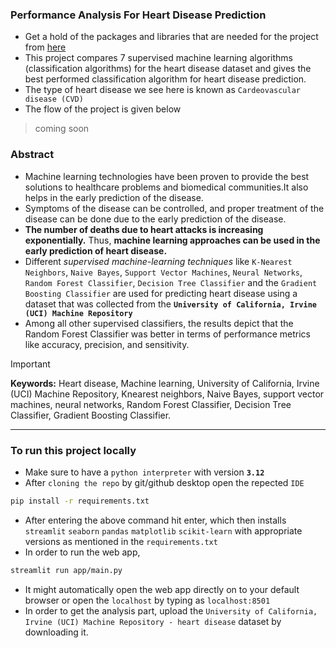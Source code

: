 ### Performance Analysis For Heart Disease Prediction
- Get a hold of the packages and libraries that are needed for the project from [here](PACKAGES.info.md)
- This project compares 7 supervised machine learning algorithms (classification algorithms) for the heart disease dataset and gives the best performed classification algorithm for heart disease prediction.
- The type of heart disease we see here is known as `Cardeovascular disease (CVD)`
- The flow of the project is given below
> coming soon

### Abstract
- Machine learning technologies have been proven to provide the best solutions to healthcare problems and biomedical communities.It also helps in the early prediction of the disease.
- Symptoms of the disease can be controlled, and proper treatment of the disease can be done due to the early prediction of the disease.
- **The number of deaths due to heart attacks is increasing exponentially.** Thus, **machine learning approaches can be used in the early prediction of heart disease.**
- Different _supervised machine-learning techniques_ like `K-Nearest Neighbors`, `Naive Bayes`, `Support Vector Machines`, `Neural Networks`, `Random Forest Classifier`,   `Decision Tree Classifier` and the `Gradient Boosting Classifier` are used for predicting heart disease using a dataset that was collected from the **`University of California, Irvine (UCI) Machine Repository`**
- Among all other supervised classifiers, the results depict that the Random Forest Classifier was better in terms of performance metrics like accuracy, precision, and sensitivity.
> [!IMPORTANT]
> **Keywords:** Heart disease, Machine learning, University of California, Irvine (UCI) Machine Repository, Knearest neighbors, Naive Bayes, support vector machines, neural networks, Random Forest Classifier, Decision Tree Classifier, Gradient Boosting Classifier.

---

### To run this project locally
- Make sure to have a `python interpreter` with version **`3.12`**
- After `cloning the repo` by git\/github desktop open the repected `IDE`
```bash
pip install -r requirements.txt
```
- After entering the above command hit enter, which then installs `streamlit` `seaborn` `pandas` `matplotlib` `scikit-learn` with appropriate versions as mentioned in the `requirements.txt`
- In order to run the web app,
```bash
streamlit run app/main.py
```
- It might automatically open the web app directly on to your default browser or open the `localhost` by typing as `localhost:8501`
- In order to get the analysis part, upload the `University of California, Irvine (UCI) Machine Repository - heart disease` dataset by downloading it. 
